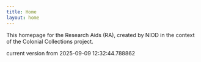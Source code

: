 ```yaml
---
title: Home
layout: home
---
```


This homepage for the Research Aids (RA), created by NIOD in the context of the Colonial Collections project. 


current version from 2025-09-09 12:32:44.788862